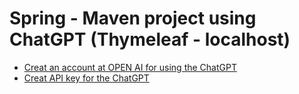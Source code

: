 # Spring - Maven project using ChatGPT (Thymeleaf - localhost)

- [Creat an account at OPEN AI for using the ChatGPT](https://openai.com/)
- [Creat API key for the ChatGPT](https://platform.openai.com/account/api-keys)

